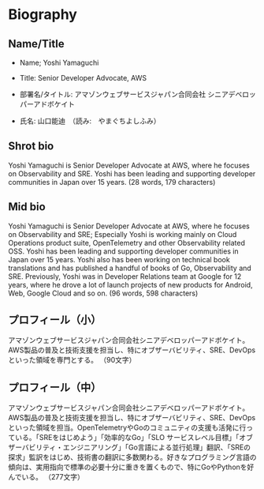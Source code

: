 # Biography

## Name/Title

- Name; Yoshi Yamaguchi
- Title: Senior Developer Advocate, AWS

- 部署名/タイトル: アマゾンウェブサービスジャパン合同会社 シニアデベロッパーアドボケイト
- 氏名: 山口能迪　（読み:　やまぐちよしふみ）

## Shrot bio

Yoshi Yamaguchi is Senior Developer Advocate at AWS, where he focuses on Observability and SRE. Yoshi has been leading and supporting developer communities in Japan over 15 years.
(28 words, 179 characters)

## Mid bio

Yoshi Yamaguchi is Senior Developer Advocate at AWS, where he focuses on Observability and SRE; Especially Yoshi is working mainly on Cloud Operations product suite, OpenTelemetry and other Observability related OSS. Yoshi has been leading and supporting developer communities in Japan over 15 years. Yoshi also has been working on technical book translations and has published a handful of books of Go, Observability and SRE. Previously, Yoshi was in Developer Relations team at Google for 12 years, where he drove a lot of launch projects of new products for Android, Web, Google Cloud and so on.
(96 words, 598 characters)

## プロフィール（小）

アマゾンウェブサービスジャパン合同会社シニアデベロッパーアドボケイト。AWS製品の普及と技術支援を担当し、特にオブザーバビリティ、SRE、DevOpsといった領域を専門とする。
（90文字）

## プロフィール（中）

アマゾンウェブサービスジャパン合同会社シニアデベロッパーアドボケイト。AWS製品の普及と技術支援を担当し、特にオブザーバビリティ、SRE、DevOpsといった領域を担当。OpenTelemetryやGoのコミュニティの支援も活発に行っている。「SREをはじめよう」「効率的なGo」「SLO サービスレベル目標」「オブザーバビリティ・エンジニアリング」「Go言語による並行処理」翻訳、「SREの探求」監訳をはじめ、技術書の翻訳に多数関わる。好きなプログラミング言語の傾向は、実用指向で標準の必要十分に重きを置くもので、特にGoやPythonを好んでいる。
（277文字）
